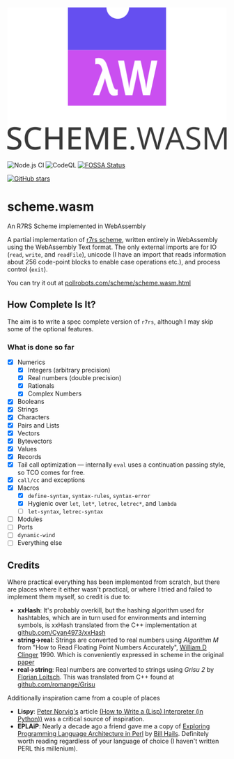 <h1 align="center">
  <img src="scheme.wasm.ui/favicon/scheme.wasm.logo.svg?raw=true" alt="scheme.wasm logo"/>
</h1>

![Node.js CI](https://github.com/pollrobots/scheme/actions/workflows/node.js.yml/badge.svg)
![CodeQL](https://github.com/pollrobots/scheme/actions/workflows/codeql-analysis.yml/badge.svg)
[![FOSSA Status](https://app.fossa.com/api/projects/custom%2B29853%2Fgithub.com%2FPollRobots%2Fscheme.svg?type=shield)](https://app.fossa.com/projects/custom%2B29853%2Fgithub.com%2FPollRobots%2Fscheme?ref=badge_shield)

[![GitHub stars](https://img.shields.io/github/stars/pollrobots/scheme.svg?style=social&label=Star)](https://github.com/pollrobots/scheme/stargazers)

# scheme.wasm

An R7RS Scheme implemented in WebAssembly

A partial implementation of [r7rs scheme](https://small.r7rs.org/), written
entirely in WebAssembly using the WebAssembly Text format. The only external
imports are for IO (`read`, `write`, and `readFile`), unicode (I have an
import that reads information about 256 code-point blocks to enable case
operations etc.), and process control (`exit`).

You can try it out at [pollrobots.com/scheme/scheme.wasm.html](https://pollrobots.com/scheme/scheme.wasm.html)

## How Complete Is It?

The aim is to write a spec complete version of `r7rs`, although I may skip
some of the optional features.

### What is done so far

- [x] Numerics
  - [x] Integers (arbitrary precision)
  - [x] Real numbers (double precision)
  - [x] Rationals
  - [x] Complex Numbers
- [x] Booleans
- [x] Strings
- [x] Characters
- [x] Pairs and Lists
- [x] Vectors
- [x] Bytevectors
- [x] Values
- [x] Records
- [x] Tail call optimization &mdash; internally `eval` uses a continuation passing
      style, so TCO comes for free.
- [x] `call/cc` and exceptions
- [x] Macros
  - [x] `define-syntax`, `syntax-rules`, `syntax-error`
  - [x] Hygienic over `let`, `let*`, `letrec`, `letrec*`, and `lambda`
  - [ ] `let-syntax`, `letrec-syntax`
- [ ] Modules
- [ ] Ports
- [ ] `dynamic-wind`
- [ ] Everything else

## Credits

Where practical everything has been implemented from scratch, but there
are places where it either wasn't practical, or where I tried and failed
to implement them myself, so credit is due to:

- **xxHash**:
  It's probably overkill, but the hashing algorithm used for hashtables,
  which are in turn used for environments and interning symbols, is xxHash
  translated from the C++ implementation at
  [github.com/Cyan4973/xxHash](https://github.com/Cyan4973/xxHash)
- **string->real**:
  Strings are converted to real numbers using _Algorithm M_ from
  "How to Read Floating Point Numbers Accurately",
  [William D Clinger](https://www.khoury.northeastern.edu/people/william-d-clinger/) 1990. Which is conveniently expressed in scheme in the original
  [paper](https://citeseerx.ist.psu.edu/viewdoc/download?doi=10.1.1.45.4152&rep=rep1&type=pdf)
- **real->string**:
  Real numbers are converted to strings using _Grisu 2_ by
  [Florian Loitsch](https://florian.loitsch.com/home).
  This was translated from C++ found at [github.com/romange/Grisu](https://github.com/romange/Grisu)

Additionally inspiration came from a couple of places

- **Lispy**: [Peter Norvig's](https://norvig.com) article
  [(How to Write a (Lisp) Interpreter (in Python))](https://norvig.com/lispy.html)
  was a critical source of inspiration.
- **EPLAiP**: Nearly a decade ago a <span title="Hi Ashley!">friend</span> gave
  me a copy of
  [Exploring Programming Language Architecture in Perl](https://billhails.net/EPLAiP.pdf)
  by [Bill Hails](https://billhails.net). Definitely worth reading regardless of
  your language of choice (I haven't written PERL this millenium).
